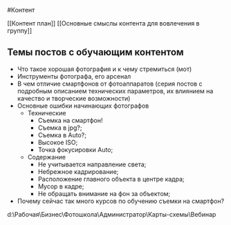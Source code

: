 #Контент 

[[Контент план]]
[[Основные смыслы контента для вовлечения в группу]]
## Темы постов с обучающим контентом

- Что такое хорошая фотография и к чему стремиться (мот)
- Инструменты фотографа, его арсенал
- В чем отличие смартфонов от фотоаппаратов (серия постов с подробным описанием технических параметров, их влиянием на качество и творческие возможности)
- Основные ошибки начинающих фотографов
	- Технические
		- Съемка на смартфон!
		- Съемка в jpg?;
		- Съемка в Auto?;
		- Высокое ISO;
		- Точка фокусировки Auto;
	- Содержание
		- Не учитывается направление света;
		- Небрежное кадрирование;
		- Расположение главного объекта в центре кадра;
		- Мусор в кадре;
		- Не обращать внимание на фон за объектом;
- Почему сейчас так много курсов по обучению съемки на смартфон?



d:\Рабочая\Бизнес\Фотошкола\Администратор\Карты-схемы\Вебинар